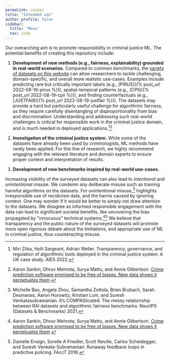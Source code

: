```yaml
---
permalink: /uses/
title: "Intended use"
author_profile: false
sidebar:
  title: "Menu"
  nav: side
---
```


Our overarching aim is to promote responsibility in criminal justice ML. The potential benefits of creating this repository include:

  1. **Development of new methods (e.g., fairness, explainability) grounded in real-world scenarios.**
  Compared to common benchmarks, the [variety of datasets on this website](/datasheets) can allow researchers to tackle challenging, domain-specific, and overall more realistic use-cases. Examples include predicting rare but critically important labels (e.g., [PIRUS]({% post_url 2022-08-19-pirus %})), spatial-temporal patterns (e.g., [CPII]({% post_url 2022-08-19-cpii %})), and finding counterfactuals (e.g., [JUSTFAIR]({% post_url 2022-08-19-justfair %})). The datasets may provide a hard but particularly useful challenge for algorithmic fairness, as they require carefully disentangling of disproportionality from bias and discrimination. Understanding and addressing such real-world challenges is critical for responsible work in the criminal justice domain, and is much needed in deployed applications.[^1][^2]

  2. **Investigation of the criminal justice system.** While some of the datasets have already been used by criminologists, ML methods have rarely been applied. For this line of research, we highly recommend engaging with the relevant literature and domain experts to ensure proper context and interpretation of results.

  3. **Development of new benchmarks inspired by real-world use-cases.**

Increasing visibility of the surveyed datasets can also lead to _intentional_ and _unintentional_ misuse.
We condemn any deliberate misuse such as training harmful algorithms on the datasets.
For unintentional misuse,[^3] highlights irresponsible use of recidivism data, and the harms caused by ignoring context.
One may wonder if it would be better to simply not draw attention to the datasets.
We disagree as informed responsible engagement with the data can lead to significant societal benefits, like uncovering the bias propagated by "innocuous" technical systems.[^2][^4] We believe that transparency and the public nature of the surveyed datasets will promote more open rigorous debate about the limitations, and appropriate use of ML in criminal justice, thus counteracting misuse.

[^1]: Miri Zilka, Holli Sargeant, Adrian Weller. Transparency, governance, and regulation of algorithmic tools deployed in the criminal justice system: A UK case study. AIES 2022.
[^2]: Aaron Sankin, Dhruv Mehrota, Surya Mattu, and Annie Gilbertson. [Crime prediction software promised to be free of biases. New data shows it perpetuates them](https://themarkup.org/prediction-bias/2021/12/02/crime-prediction-software-promised-to-be-free-of-biases-new-data-shows-it-perpetuates-them).
[^3]: Michelle Bao, Angela Zhou, Samantha Zottola, Brian Brubach, Sarah Desmarais, Aaron Horowitz, Kristian Lum, and Suresh Venkatasubramanian. It’s COMPASlicated: The messy relationship between RAI datasets and algorithmic fairness benchmarks. NeurIPS (Datasets & Benchmarks) 2021.
[^4]: Danielle Ensign, Sorelle A Friedler, Scott Neville, Carlos Scheidegger, and Suresh Venkata-Subramanian. Runaway feedback loops in predictive policing. FAccT 2018.
